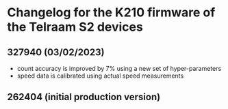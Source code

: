 # Changelog for the K210 firmware of the Telraam S2 devices

## 327940 (03/02/2023)
- count accuracy is improved by 7% using a new set of hyper-parameters
- speed data is calibrated using actual speed measurements 

## 262404 (initial production version)

